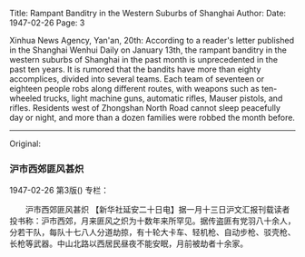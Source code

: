 Title: Rampant Banditry in the Western Suburbs of Shanghai
Author:
Date: 1947-02-26
Page: 3

Xinhua News Agency, Yan'an, 20th: According to a reader's letter published in the Shanghai Wenhui Daily on January 13th, the rampant banditry in the western suburbs of Shanghai in the past month is unprecedented in the past ten years. It is rumored that the bandits have more than eighty accomplices, divided into several teams. Each team of seventeen or eighteen people robs along different routes, with weapons such as ten-wheeled trucks, light machine guns, automatic rifles, Mauser pistols, and rifles. Residents west of Zhongshan North Road cannot sleep peacefully day or night, and more than a dozen families were robbed the month before.



<hr /> 

Original: 


### 沪市西郊匪风甚炽

1947-02-26
第3版()
专栏：

　　沪市西郊匪风甚炽
    【新华社延安二十日电】据一月十三日沪文汇报刊载读者投书称：沪市西郊，月来匪风之炽为十数年来所罕见。据传盗匪有党羽八十余人，分若干队，每队十七八人分道劫掠，有十轮大卡车、轻机枪、自动步枪、驳壳枪、长枪等武器。中山北路以西居民昼夜不能安眠，月前被劫者十余家。
